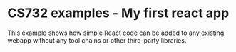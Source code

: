 # CS732 examples - My first react app
This example shows how simple React code can be added to any existing webapp without any tool chains or other third-party libraries.